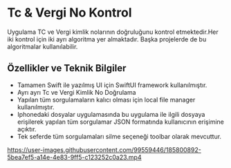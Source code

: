 # Tc & Vergi No Kontrol

Uygulama TC ve Vergi kimlik nolarının doğruluğunu kontrol etmektedir.Her iki kontrol için iki ayrı algoritma yer almaktadır. 
Başka projelerde de bu algoritmalar kullanılabilir.

## Özellikler ve Teknik Bilgiler

- Tamamen Swift ile yazılmış UI için SwiftUI framework kullanılmıştır.
- Ayrı ayrı Tc ve Vergi Kimlik No Doğrulama
- Yapılan tüm sorgulamaların kalıcı olması için local file manager kullanılmıştır.
- Iphonedaki dosyalar uygulamasında bu uygulama ile ilgili dosyaya erişilerek yapılan tüm sorgulamar JSON formatında kullanıcının erişimine açıktır.
- Tek seferde tüm sorgulamaları silme seçeneği toolbar olarak mevcuttur.







https://user-images.githubusercontent.com/99559446/185800892-5bea7ef5-a14e-4e83-9ff5-c123252c0a23.mp4

